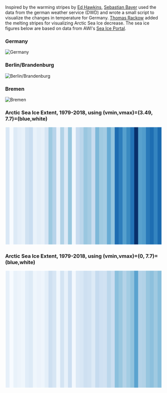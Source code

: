 Inspired by the warming stripes by [Ed Hawkins](https://www.climate-lab-book.ac.uk/2018/warming-stripes/),
[Sebastian Bayer](https://github.com/sebastianbeyer) used the data from the german weather service (DWD) and wrote a small script to visualize the changes in temperature for Germany. [Thomas Rackow](https://github.com/trackow) added the melting stripes for visualizing Arctic Sea Ice decrease. The sea ice figures below are based on data from AWI's [Sea Ice Portal](https://seaiceportal.de).

### Germany
![Germany](./stripes_germany.png)

### Berlin/Brandenburg
![Berlin/Brandenburg](./stripes_berlin_brandenburg.png)

### Bremen
![Bremen](./stripes_bremen.png)


### Arctic Sea Ice Extent, 1979-2018, using (vmin,vmax)=(3.49, 7.7)=(blue,white)
![Arctic SIE](./AWI_meltingstripes_NH09_realvmin.png)

### Arctic Sea Ice Extent, 1979-2018, using (vmin,vmax)=(0, 7.7)=(blue,white)
![Arctic SIE](./AWI_meltingstripes_NH09_vmin0.png)

